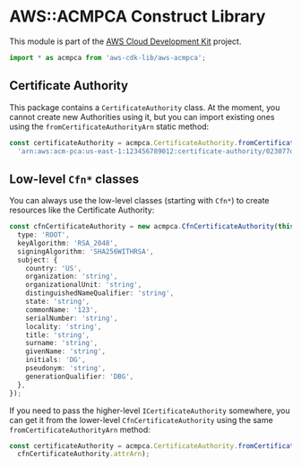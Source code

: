 # AWS::ACMPCA Construct Library



This module is part of the [AWS Cloud Development Kit](https://github.com/aws/aws-cdk) project.

```ts
import * as acmpca from 'aws-cdk-lib/aws-acmpca';
```

## Certificate Authority

This package contains a `CertificateAuthority` class.
At the moment, you cannot create new Authorities using it,
but you can import existing ones using the `fromCertificateAuthorityArn` static method:

```ts
const certificateAuthority = acmpca.CertificateAuthority.fromCertificateAuthorityArn(this, 'CA',
  'arn:aws:acm-pca:us-east-1:123456789012:certificate-authority/023077d8-2bfa-4eb0-8f22-05c96deade77');
```

## Low-level `Cfn*` classes

You can always use the low-level classes
(starting with `Cfn*`) to create resources like the Certificate Authority:

```ts
const cfnCertificateAuthority = new acmpca.CfnCertificateAuthority(this, 'CA', {
  type: 'ROOT',
  keyAlgorithm: 'RSA_2048',
  signingAlgorithm: 'SHA256WITHRSA',
  subject: {
    country: 'US',
    organization: 'string',
    organizationalUnit: 'string',
    distinguishedNameQualifier: 'string',
    state: 'string',
    commonName: '123',
    serialNumber: 'string',
    locality: 'string',
    title: 'string',
    surname: 'string',
    givenName: 'string',
    initials: 'DG',
    pseudonym: 'string',
    generationQualifier: 'DBG',
  },
});
```

If you need to pass the higher-level `ICertificateAuthority` somewhere,
you can get it from the lower-level `CfnCertificateAuthority` using the same `fromCertificateAuthorityArn` method:

```ts
const certificateAuthority = acmpca.CertificateAuthority.fromCertificateAuthorityArn(this, 'CertificateAuthority',
  cfnCertificateAuthority.attrArn);
```
